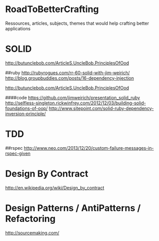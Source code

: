 RoadToBetterCrafting
====================

Ressources, articles, subjects, themes that would help crafting better applications

# SOLID

http://butunclebob.com/ArticleS.UncleBob.PrinciplesOfOod  

##ruby
http://rubyrogues.com/rr-60-solid-with-jim-weirich/  
http://blog.groupbuddies.com/posts/16-dependency-injection  
  
http://butunclebob.com/ArticleS.UncleBob.PrinciplesOfOod

####code
https://github.com/jimweirich/presentation_solid_ruby
http://selfless-singleton.rickwinfrey.com/2012/12/03/building-solid-foundations-of-oop/
http://www.sitepoint.com/solid-ruby-dependency-inversion-principle/  
  
# TDD
##rspec
http://www.neo.com/2013/12/20/custom-failure-messages-in-rspec-given

# Design By Contract
http://en.wikipedia.org/wiki/Design_by_contract

# Design Patterns / AntiPatterns / Refactoring
http://sourcemaking.com/

